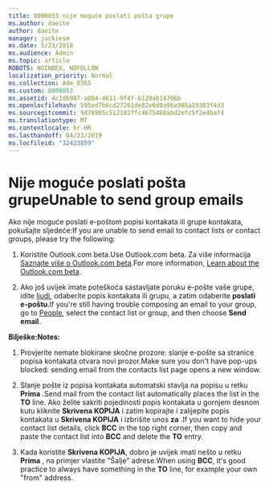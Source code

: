 ```yaml
---
title: 8000053 nije moguće poslati pošta grupe
ms.author: daeite
author: daeite
manager: jackiesm
ms.date: 5/23/2018
ms.audience: Admin
ms.topic: article
ROBOTS: NOINDEX, NOFOLLOW
localization_priority: Normal
ms.collection: Adm_O365
ms.custom: 8000053
ms.assetid: 4c1d6987-a004-4611-9f4f-b129ab14706b
ms.openlocfilehash: 595ed7b6cd27261de82e6d0a96a985a19383f4d3
ms.sourcegitcommit: 9d78905c512192ffc4675468abd2efc5f2e4baf4
ms.translationtype: MT
ms.contentlocale: hr-HR
ms.lasthandoff: 04/23/2019
ms.locfileid: "32423859"
---
```

# <a name="unable-to-send-group-emails"></a><span data-ttu-id="808f5-102">Nije moguće poslati pošta grupe</span><span class="sxs-lookup"><span data-stu-id="808f5-102">Unable to send group emails</span></span>

<span data-ttu-id="808f5-103">Ako nije moguće poslati e-poštom popisi kontakata ili grupe kontakata, pokušajte sljedeće:</span><span class="sxs-lookup"><span data-stu-id="808f5-103">If you are unable to send email to contact lists or contact groups, please try the following:</span></span>
  
1. <span data-ttu-id="808f5-104">Koristite Outlook.com beta.</span><span class="sxs-lookup"><span data-stu-id="808f5-104">Use Outlook.com beta.</span></span> <span data-ttu-id="808f5-105">Za više informacija [Saznajte više o Outlook.com beta](https://support.office.com/article/e2261c7f-d413-4084-8f22-21282f42d8cf).</span><span class="sxs-lookup"><span data-stu-id="808f5-105">For more information, [Learn about the Outlook.com beta](https://support.office.com/article/e2261c7f-d413-4084-8f22-21282f42d8cf).</span></span>
    
2. <span data-ttu-id="808f5-106">Ako još uvijek imate poteškoća sastavljate poruku e-pošte vaše grupe, idite [ljudi](https://outlook.live.com/people/), odaberite popis kontakata ili grupu, a zatim odaberite **poslati e-poštu**.</span><span class="sxs-lookup"><span data-stu-id="808f5-106">If you're still having trouble composing an email to your group, go to [People](https://outlook.live.com/people/), select the contact list or group, and then choose **Send email**.</span></span>
    
 <span data-ttu-id="808f5-107">**Bilješke:**</span><span class="sxs-lookup"><span data-stu-id="808f5-107">**Notes:**</span></span>
  
1. <span data-ttu-id="808f5-108">Provjerite nemate blokirane skočne prozore: slanje e-pošte sa stranice popisa kontakata otvara novi prozor.</span><span class="sxs-lookup"><span data-stu-id="808f5-108">Make sure you don't have pop-ups blocked: sending email from the contacts list page opens a new window.</span></span>
    
2. <span data-ttu-id="808f5-109">Slanje pošte iz popisa kontakata automatski stavlja na popisu u retku **Prima** .</span><span class="sxs-lookup"><span data-stu-id="808f5-109">Send mail from the contact list automatically places the list in the **TO** line.</span></span> <span data-ttu-id="808f5-110">Ako želite sakriti pojedinosti popis kontakata u gornjem desnom kutu kliknite **Skrivena KOPIJA** i zatim kopirajte i zalijepite popis kontakata u **Skrivena KOPIJA** i izbrišite unos **za** .</span><span class="sxs-lookup"><span data-stu-id="808f5-110">If you want to hide your contact list details, click **BCC** in the top right corner, then copy and paste the contact list into **BCC** and delete the **TO** entry.</span></span> 
    
3. <span data-ttu-id="808f5-111">Kada koristite **Skrivena KOPIJA**, dobro je uvijek imati nešto u retku **Prima** , na primjer vlastite "Šalje" adrese.</span><span class="sxs-lookup"><span data-stu-id="808f5-111">When using **BCC**, it's good practice to always have something in the **TO** line, for example your own "from" address.</span></span> 
    

